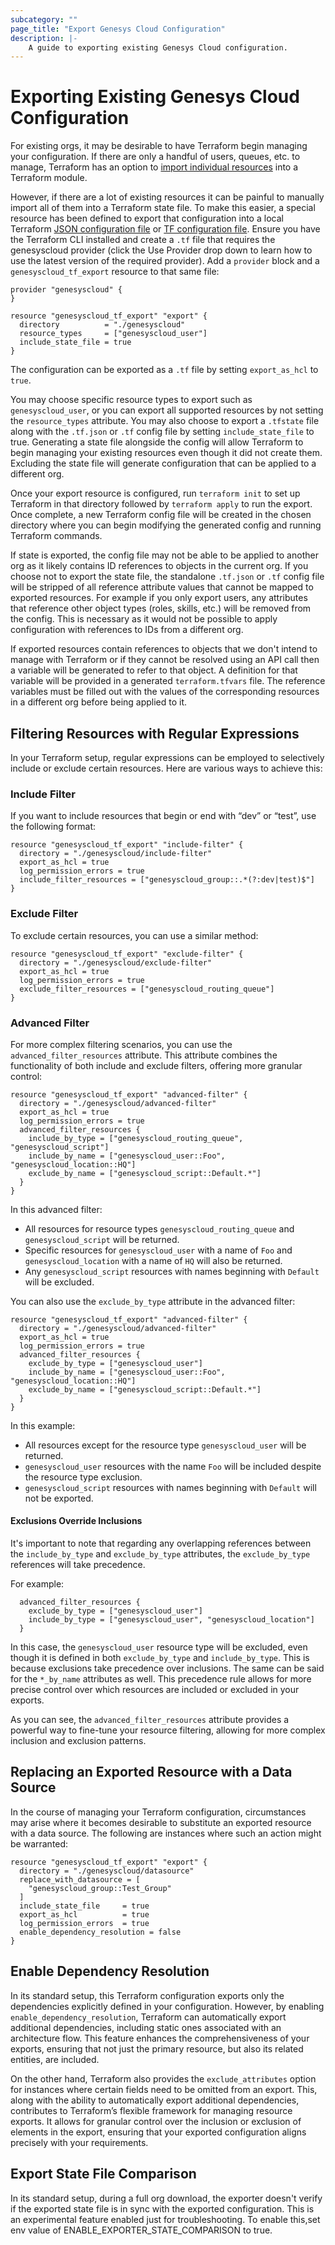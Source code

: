 ```yaml
---
subcategory: ""
page_title: "Export Genesys Cloud Configuration"
description: |-
    A guide to exporting existing Genesys Cloud configuration.
---
```


# Exporting Existing Genesys Cloud Configuration

For existing orgs, it may be desirable to have Terraform begin managing your configuration. If there are only a handful of users, queues, etc. to manage, Terraform has an option to [import individual resources](https://www.terraform.io/docs/cli/import/index.html) into a Terraform module.

However, if there are a lot of existing resources it can be painful to manually import all of them into a Terraform state file. To make this easier, a special resource has been defined to export that configuration into a local Terraform [JSON configuration file](https://www.terraform.io/docs/language/syntax/json.html) or [TF configuration file](https://www.terraform.io/language/syntax/configuration). Ensure you have the Terraform CLI installed and create a `.tf` file that requires the genesyscloud provider (click the Use Provider drop down to learn how to use the latest version of the required provider). Add a `provider` block and a `genesyscloud_tf_export` resource to that same file:

```hcl
provider "genesyscloud" {
}

resource "genesyscloud_tf_export" "export" {
  directory          = "./genesyscloud"
  resource_types     = ["genesyscloud_user"]
  include_state_file = true
}
```

The configuration can be exported as a `.tf` file by setting `export_as_hcl` to `true`.

You may choose specific resource types to export such as `genesyscloud_user`, or you can export all supported resources by not setting the `resource_types` attribute. You may also choose to export a `.tfstate` file along with the `.tf.json` or `.tf` config file by setting `include_state_file` to true. Generating a state file alongside the config will allow Terraform to begin managing your existing resources even though it did not create them. Excluding the state file will generate configuration that can be applied to a different org.

Once your export resource is configured, run `terraform init` to set up Terraform in that directory followed by `terraform apply` to run the export. Once complete, a new Terraform config file will be created in the chosen directory where you can begin modifying the generated config and running Terraform commands.

If state is exported, the config file may not be able to be applied to another org as it likely contains ID references to objects in the current org. If you choose not to export the state file, the standalone `.tf.json` or `.tf` config file will be stripped of all reference attribute values that cannot be mapped to exported resources. For example if you only export users, any attributes that reference other object types (roles, skills, etc.) will be removed from the config. This is necessary as it would not be possible to apply configuration with references to IDs from a different org.

If exported resources contain references to objects that we don't intend to manage with Terraform or if they cannot be resolved using an API call then a variable will be generated to refer to that object. A definition for that variable will be provided in a generated `terraform.tfvars` file. The reference variables must be filled out with the values of the corresponding resources in a different org before being applied to it.

## Filtering Resources with Regular Expressions

In your Terraform setup, regular expressions can be employed to selectively include or exclude certain resources. Here are various ways to achieve this:

### Include Filter

If you want to include resources that begin or end with “dev” or “test”, use the following format:

```hcl
resource "genesyscloud_tf_export" "include-filter" {
  directory = "./genesyscloud/include-filter"
  export_as_hcl = true
  log_permission_errors = true
  include_filter_resources = ["genesyscloud_group::.*(?:dev|test)$"]
}
```

### Exclude Filter

To exclude certain resources, you can use a similar method:

```hcl
resource "genesyscloud_tf_export" "exclude-filter" {
  directory = "./genesyscloud/exclude-filter"
  export_as_hcl = true
  log_permission_errors = true
  exclude_filter_resources = ["genesyscloud_routing_queue"]
}
```

### Advanced Filter

For more complex filtering scenarios, you can use the `advanced_filter_resources` attribute. This attribute combines the functionality of both include and exclude filters, offering more granular control:

```hcl
resource "genesyscloud_tf_export" "advanced-filter" {
  directory = "./genesyscloud/advanced-filter"
  export_as_hcl = true
  log_permission_errors = true
  advanced_filter_resources {
    include_by_type = ["genesyscloud_routing_queue", "genesyscloud_script"]
    include_by_name = ["genesyscloud_user::Foo", "genesyscloud_location::HQ"]
    exclude_by_name = ["genesyscloud_script::Default.*"]
  }
}
```

In this advanced filter:

- All resources for resource types `genesyscloud_routing_queue` and `genesyscloud_script` will be returned.
- Specific resources for `genesyscloud_user` with a name of `Foo` and `genesyscloud_location` with a name of `HQ` will also be returned.
- Any `genesyscloud_script` resources with names beginning with `Default` will be excluded.

You can also use the `exclude_by_type` attribute in the advanced filter:

```hcl
resource "genesyscloud_tf_export" "advanced-filter" {
  directory = "./genesyscloud/advanced-filter"
  export_as_hcl = true
  log_permission_errors = true
  advanced_filter_resources {
    exclude_by_type = ["genesyscloud_user"]
    include_by_name = ["genesyscloud_user::Foo", "genesyscloud_location::HQ"]
    exclude_by_name = ["genesyscloud_script::Default.*"]
  }
}
```

In this example:

- All resources except for the resource type `genesyscloud_user` will be returned.
- `genesyscloud_user` resources with the name `Foo` will be included despite the resource type exclusion.
- `genesyscloud_script` resources with names beginning with `Default` will not be exported.

#### Exclusions Override Inclusions
It's important to note that regarding any overlapping references between the `include_by_type` and `exclude_by_type` attributes, the `exclude_by_type` references will take precedence.

For example:

```hcl
  advanced_filter_resources {
    exclude_by_type = ["genesyscloud_user"]
    include_by_type = ["genesyscloud_user", "genesyscloud_location"]
  }
```

In this case, the `genesyscloud_user` resource type will be excluded, even though it is defined in both `exclude_by_type` and `include_by_type`. This is because exclusions take precedence over inclusions. The same can be said for the `*_by_name` attributes as well. This precedence rule allows for more precise control over which resources are included or excluded in your exports.

As you can see, the `advanced_filter_resources` attribute provides a powerful way to fine-tune your resource filtering, allowing for more complex inclusion and exclusion patterns.

## Replacing an Exported Resource with a Data Source

In the course of managing your Terraform configuration, circumstances may arise where it becomes desirable to substitute an exported resource with a data source. The following are instances where such an action might be warranted:

```hcl
resource "genesyscloud_tf_export" "export" {
  directory = "./genesyscloud/datasource"
  replace_with_datasource = [
    "genesyscloud_group::Test_Group"
  ]
  include_state_file     = true
  export_as_hcl          = true
  log_permission_errors  = true
  enable_dependency_resolution = false
}
```

## Enable Dependency Resolution

In its standard setup, this Terraform configuration exports only the dependencies explicitly defined in your configuration. However, by enabling `enable_dependency_resolution`, Terraform can automatically export additional dependencies, including static ones associated with an architecture flow. This feature enhances the comprehensiveness of your exports, ensuring that not just the primary resource, but also its related entities, are included.

On the other hand, Terraform also provides the `exclude_attributes` option for instances where certain fields need to be omitted from an export. This, along with the ability to automatically export additional dependencies, contributes to Terraform’s flexible framework for managing resource exports. It allows for granular control over the inclusion or exclusion of elements in the export, ensuring that your exported configuration aligns precisely with your requirements.

## Export State File Comparison

In its standard setup, during a full org download, the exporter doesn't verify if the exported state file is in sync with the exported configuration.
This is an experimental feature enabled just for troubleshooting. To enable this,set env value of ENABLE_EXPORTER_STATE_COMPARISON to true.
